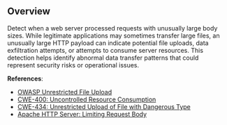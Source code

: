 ## Overview

Detect when a web server processed requests with unusually large body sizes. While legitimate applications may sometimes transfer large files, an unusually large HTTP payload can indicate potential file uploads, data exfiltration attempts, or attempts to consume server resources. This detection helps identify abnormal data transfer patterns that could represent security risks or operational issues.

**References**:
- [OWASP Unrestricted File Upload](https://owasp.org/www-community/vulnerabilities/Unrestricted_File_Upload)
- [CWE-400: Uncontrolled Resource Consumption](https://cwe.mitre.org/data/definitions/400.html)
- [CWE-434: Unrestricted Upload of File with Dangerous Type](https://cwe.mitre.org/data/definitions/434.html)
- [Apache HTTP Server: Limiting Request Body](https://httpd.apache.org/docs/2.4/mod/core.html#limitrequestbody) 
